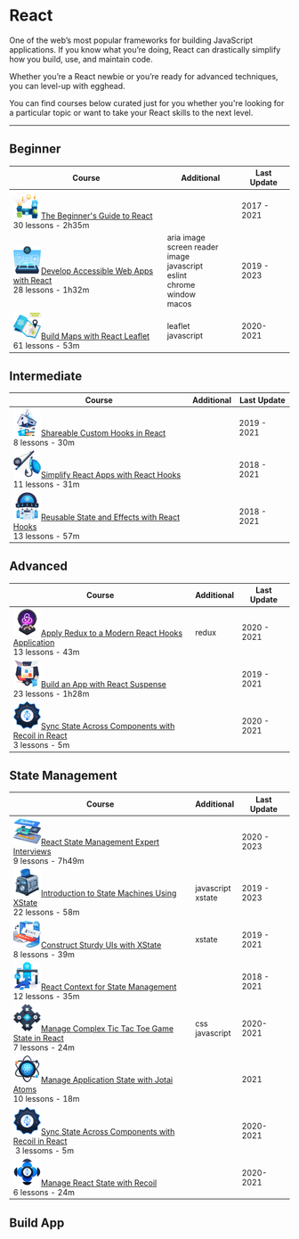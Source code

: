 # React

One of the web’s most popular frameworks for building JavaScript applications. If you know what you’re doing, React can drastically simplify how you build, use, and maintain code.

Whether you’re a React newbie or you’re ready for advanced techniques, you can level-up with egghead.

You can find courses below curated just for you whether you're looking for a particular topic or want to take your React skills to the next level.

---

## Beginner

| Course                                                                                                                                                                                                                                                                                                   | Additional                                                                             | Last Update |
| -------------------------------------------------------------------------------------------------------------------------------------------------------------------------------------------------------------------------------------------------------------------------------------------------------- | -------------------------------------------------------------------------------------- | ----------- |
| <img src="https://raw.githubusercontent.com/Zenfection/Image/master/2023/07/06-21-51-21-EGH_BeginnersReact2.webp" title="" alt="EGH_BeginnersReact2.webp" width="50">[The Beginner's Guide to React](https://egghead.io/courses/the-beginner-s-guide-to-react)<br>30 lessons - 2h35m                     |                                                                                        | 2017 - 2021 |
| <img src="https://raw.githubusercontent.com/Zenfection/Image/master/2023/07/06-21-51-30-AccessibleReact_1000.webp" title="" alt="AccessibleReact_1000.webp" width="50">[Develop Accessible Web Apps with React](https://egghead.io/courses/develop-accessible-web-apps-with-react)<br>28 lessons - 1h32m | aria image<br>screen reader image<br>javascript<br>eslint<br>chrome<br>window<br>macos | 2019 - 2023 |
| <img src="https://raw.githubusercontent.com/Zenfection/Image/master/2023/07/06-21-51-37-React_Leaflet_Final.webp" title="" alt="React_Leaflet_Final.webp" width="50">[Build Maps with React Leaflet](https://egghead.io/courses/build-maps-with-react-leaflet)<br>61 lessons - 53m                       | leaflet<br>javascript                                                                  | 2020-2021   |

## Intermediate

| Course                                                                                                                                                                                                                                                                                                                   | Additional | Last Update |
| ------------------------------------------------------------------------------------------------------------------------------------------------------------------------------------------------------------------------------------------------------------------------------------------------------------------------ | ---------- | ----------- |
| <img src="https://raw.githubusercontent.com/Zenfection/Image/master/2023/07/06-21-56-32-EGH_SimplifyHooks_Final.webp" title="" alt="EGH_SimplifyHooks_Final.webp" width="50">[Shareable Custom Hooks in React](https://egghead.io/courses/shareable-custom-hooks-in-react)<br>8 lessons - 30m                            |            | 2019 - 2021 |
| <img src="https://raw.githubusercontent.com/Zenfection/Image/master/2023/07/06-21-56-30-EGH_CustomReactHooks_Final.webp" title="" alt="EGH_CustomReactHooks_Final.webp" width="50">[Simplify React Apps with React Hooks](https://egghead.io/courses/simplify-react-apps-with-react-hooks)<br>11 lessons - 31m           |            | 2018 - 2021 |
| <img src="https://raw.githubusercontent.com/Zenfection/Image/master/2023/07/06-21-56-34-EGH_ReactHooks_Final_(1).webp" title="" alt="EGH_ReactHooks_Final_(1).webp" width="50">[Reusable State and Effects with React Hooks](https://egghead.io/courses/reusable-state-and-effects-with-react-hooks)<br>13 lessons - 57m |            | 2018 - 2021 |

## Advanced

| Course                                                                                                                                                                                                                                                                                                                                | Additional | Last Update |
| ------------------------------------------------------------------------------------------------------------------------------------------------------------------------------------------------------------------------------------------------------------------------------------------------------------------------------------- | ---------- | ----------- |
| <img src="https://raw.githubusercontent.com/Zenfection/Image/master/2023/07/06-21-58-56-egh_redux-with-hooks.webp" title="" alt="egh_redux-with-hooks.webp" width="50">[Apply Redux to a Modern React Hooks Application](https://egghead.io/courses/apply-redux-to-a-modern-react-hooks-application-8a37)<br>13 lessons - 43m         | redux      | 2020 - 2021 |
| <img src="https://raw.githubusercontent.com/Zenfection/Image/master/2023/07/06-21-58-59-React_Suspense_Final.webp" title="" alt="React_Suspense_Final.webp" width="50">[Build an App with React Suspense](https://egghead.io/courses/build-an-app-with-react-suspense)<br>23 lessons - 1h28m                                          |            | 2019 - 2021 |
| <img src="https://raw.githubusercontent.com/Zenfection/Image/master/2023/07/06-21-59-02-uprunning_recoil_424_2x.webp" title="" alt="uprunning_recoil_424_2x.webp" width="50">[Sync State Across Components with Recoil in React](https://egghead.io/courses/sync-state-across-components-with-recoil-in-react-3145)<br>3 lessons - 5m |            | 2020 - 2021 |

## State Management

| Course                                                                                                                                                                                                                                                                                                                                 | Additional           | Last Update |
| -------------------------------------------------------------------------------------------------------------------------------------------------------------------------------------------------------------------------------------------------------------------------------------------------------------------------------------- | -------------------- | ----------- |
| <img src="https://raw.githubusercontent.com/Zenfection/Image/master/2023/07/06-22-02-39-state_management_2x.webp" title="" alt="state_management_2x.webp" width="50">[React State Management Expert Interviews](https://egghead.io/courses/react-state-management-expert-interviews-6732)<br>9 lessons - 7h49m                         |                      | 2020 - 2023 |
| <img src="https://raw.githubusercontent.com/Zenfection/Image/master/2023/07/06-22-02-51-IntroxState_1000.webp" title="" alt="IntroxState_1000.webp" width="50">[Introduction to State Machines Using XState](https://egghead.io/courses/introduction-to-state-machines-using-xstate)<br>22 lessons - 58m                               | javascript<br>xstate | 2019 - 2023 |
| <img src="https://raw.githubusercontent.com/Zenfection/Image/master/2023/07/06-22-03-02-State_Machine.webp" title="" alt="State_Machine.webp" width="50">[Construct Sturdy UIs with XState](https://egghead.io/courses/construct-sturdy-uis-with-xstate)<br>8 lessons - 39m                                                            | xstate               | 2019 - 2021 |
| <img src="https://raw.githubusercontent.com/Zenfection/Image/master/2023/07/06-22-03-04-EGH_ReactContext_Final.webp" title="" alt="EGH_ReactContext_Final.webp" width="50">[React Context for State Management](https://egghead.io/courses/react-context-for-state-management)<br>12 lessons - 35m                                     |                      | 2018 - 2021 |
| <img src="https://raw.githubusercontent.com/Zenfection/Image/master/2023/07/06-22-03-08-react_tictactoe_424_2x.webp" title="" alt="react_tictactoe_424_2x.webp" width="50">[Manage Complex Tic Tac Toe Game State in React](https://egghead.io/courses/manage-complex-tic-tac-toe-game-state-in-react-dddda3f8)<br/>7 lessons - 24m    | css<br>javascript    | 2020-2021   |
| <img src="https://raw.githubusercontent.com/Zenfection/Image/master/2023/07/06-22-03-38-jotai.webp" title="" alt="jotai.webp" width="50">[Manage Application State with Jotai Atoms](https://egghead.io/courses/manage-application-state-with-jotai-atoms-2c3a29f0)<br>10 lessons - 18m                                                |                      | 2021        |
| <img src="https://raw.githubusercontent.com/Zenfection/Image/master/2023/07/06-22-03-40-uprunning_recoil_424_2x.webp" title="" alt="uprunning_recoil_424_2x.webp" width="50">[Sync State Across Components with Recoil in React](https://egghead.io/courses/sync-state-across-components-with-recoil-in-react-3145)<br> 3 lessoms - 5m |                      | 2020-2021   |
| <img src="https://raw.githubusercontent.com/Zenfection/Image/master/2023/07/06-22-03-57-manage_recoil_react_424_2x.webp" title="" alt="manage_recoil_react_424_2x.webp" width="50">[Manage React State with Recoil](https://egghead.io/courses/manage-react-state-with-recoil-fe987643)<br>6 lessons - 24m                             |                      | 2020-2021   |

## Build App
